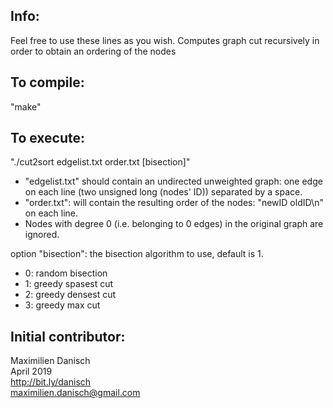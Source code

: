 
## Info:

Feel free to use these lines as you wish.
Computes graph cut recursively in order to obtain an ordering of the nodes

## To compile:

"make"

## To execute:

"./cut2sort edgelist.txt order.txt [bisection]"
- "edgelist.txt" should contain an undirected unweighted graph: one edge on each line (two unsigned long (nodes' ID)) separated by a space.
- "order.txt": will contain the resulting order of the nodes: "newID oldID\n" on each line.
- Nodes with degree 0 (i.e. belonging to 0 edges) in the original graph are ignored.

option "bisection": the  bisection algorithm to use, default is 1.
- 0: random bisection
- 1: greedy spasest cut
- 2: greedy densest cut
- 3: greedy max cut

## Initial contributor:
Maximilien Danisch  
April 2019  
http://bit.ly/danisch  
maximilien.danisch@gmail.com
